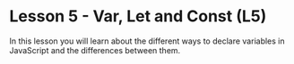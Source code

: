 # Lesson 5 - Var, Let and Const (L5)

In this lesson you will learn about the different ways to declare variables in JavaScript and the differences between them.